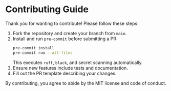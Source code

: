 # Contributing Guide

Thank you for wanting to contribute! Please follow these steps:

1. Fork the repository and create your branch from `main`.
2. Install and run `pre-commit` before submitting a PR:
   ```bash
   pre-commit install
   pre-commit run --all-files
   ```
   This executes `ruff`, `black`, and secret scanning automatically.
3. Ensure new features include tests and documentation.
4. Fill out the PR template describing your changes.

By contributing, you agree to abide by the MIT license and code of conduct.
